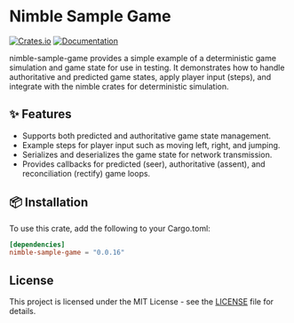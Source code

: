 # Nimble Sample Game

[![Crates.io](https://img.shields.io/crates/v/nimble-sample-game)](https://crates.io/crates/nimble-sample-game)
[![Documentation](https://docs.rs/nimble-sample-game/badge.svg)](https://docs.rs/nimble-sample-game)

nimble-sample-game provides a simple example of a deterministic game simulation and game state
for use in testing. It demonstrates how to handle authoritative and predicted game states,
 apply player input (steps), and integrate with the nimble crates for deterministic simulation.

## ✨ Features

- Supports both predicted and authoritative game state management.
- Example steps for player input such as moving left, right, and jumping.
- Serializes and deserializes the game state for network transmission.
- Provides callbacks for predicted (seer), authoritative (assent), and reconciliation (rectify) game loops.

## 📦 Installation

To use this crate, add the following to your Cargo.toml:

```toml
[dependencies]
nimble-sample-game = "0.0.16"
```

## License

This project is licensed under the MIT License - see the [LICENSE](LICENSE) file for details.
